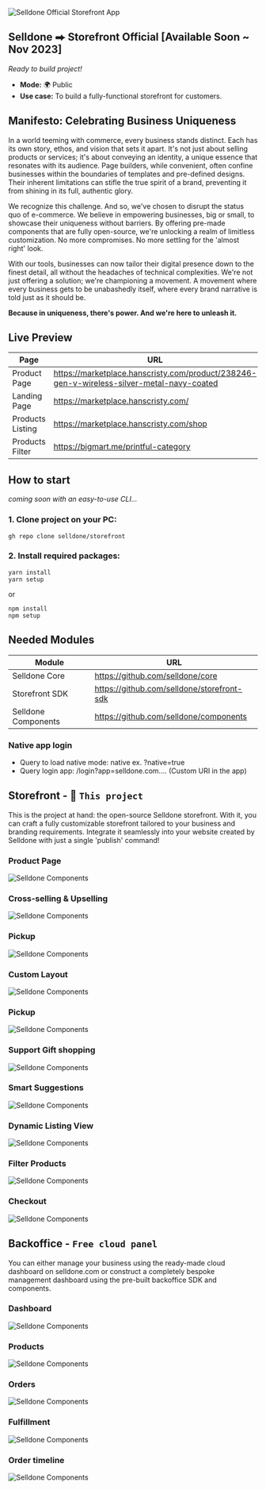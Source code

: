 ![Selldone Official Storefront App](_docs/images/banner-storefront-app.jpg)

## Selldone ⮕ Storefront Official [Available Soon ~ Nov 2023]
_Ready to build project!_


* **Mode:** 🌍 Public
* **Use case:** To build a fully-functional storefront for customers.

## Manifesto: Celebrating Business Uniqueness

In a world teeming with commerce, every business stands distinct. Each has its own story, ethos, and vision that sets it apart. It's not just about selling products or services; it's about conveying an identity, a unique essence that resonates with its audience.
Page builders, while convenient, often confine businesses within the boundaries of templates and pre-defined designs. Their inherent limitations can stifle the true spirit of a brand, preventing it from shining in its full, authentic glory.

We recognize this challenge. And so, we've chosen to disrupt the status quo of e-commerce. We believe in empowering businesses, big or small, to showcase their uniqueness without barriers. By offering pre-made components that are fully open-source, we're unlocking a realm of limitless customization. No more compromises. No more settling for the 'almost right' look.

With our tools, businesses can now tailor their digital presence down to the finest detail, all without the headaches of technical complexities. We're not just offering a solution; we're championing a movement. A movement where every business gets to be unabashedly itself, where every brand narrative is told just as it should be.

**Because in uniqueness, there's power. And we're here to unleash it.**

## Live Preview

| Page             | URL                                                                                       |
|------------------|-------------------------------------------------------------------------------------------|
| Product Page     | https://marketplace.hanscristy.com/product/238246-gen-v-wireless-silver-metal-navy-coated |
| Landing Page     | https://marketplace.hanscristy.com/                                                       |
| Products Listing | https://marketplace.hanscristy.com/shop                                                   |
| Products Filter  | https://bigmart.me/printful-category                                                      |


## How to start
_coming soon with an easy-to-use CLI..._
### 1. Clone project on your PC:
```shell
gh repo clone selldone/storefront
```
### 2. Install required packages:
```shell
yarn install
yarn setup
```
or
```shell
npm install
npm setup
```



## Needed Modules

| Module              | URL                                        |
|---------------------|--------------------------------------------|
| Selldone Core       | https://github.com/selldone/core           |
| Storefront SDK      | https://github.com/selldone/storefront-sdk |
| Selldone Components | https://github.com/selldone/components     |



### Native app login
* Query to load native mode: native   ex. ?native=true
* Query login app: /login?app=selldone.com.... (Custom URI in the app)

## Storefront - 🌟 `This project`
This is the project at hand: the open-source Selldone storefront. With it, you can craft a fully customizable storefront tailored to your business and branding requirements. Integrate it seamlessly into your website created by Selldone with just a single 'publish' command!

### Product Page
![Selldone Components](_docs/images/product-page.png)


### Cross-selling & Upselling
![Selldone Components](_docs/images/cross-selling-up-selling.png)


### Pickup
![Selldone Components](_docs/images/pickup.png)


### Custom Layout
![Selldone Components](_docs/images/product-custom-layout.png)


### Pickup
![Selldone Components](_docs/images/pickup.png)


### Support Gift shopping
![Selldone Components](_docs/images/gift-shopping.png)

### Smart Suggestions
![Selldone Components](_docs/images/product-suggestion.png)

### Dynamic Listing View
![Selldone Components](_docs/images/products-listing-view.png)

### Filter Products
![Selldone Components](_docs/images/products-listing-filter.png)


### Checkout
![Selldone Components](_docs/images/checkout.png)







## Backoffice - `Free cloud panel`
You can either manage your business using the ready-made cloud dashboard on selldone.com or construct a completely bespoke management dashboard using the pre-built backoffice SDK and components.

### Dashboard
![Selldone Components](_docs/images/backoffice-dashboard.png)

### Products
![Selldone Components](_docs/images/backoffice-products.png)


### Orders
![Selldone Components](_docs/images/backoffice-orders.png)

### Fulfillment
![Selldone Components](_docs/images/Backoffice-order.png)

### Order timeline
![Selldone Components](_docs/images/backoffice-timeline.png)
